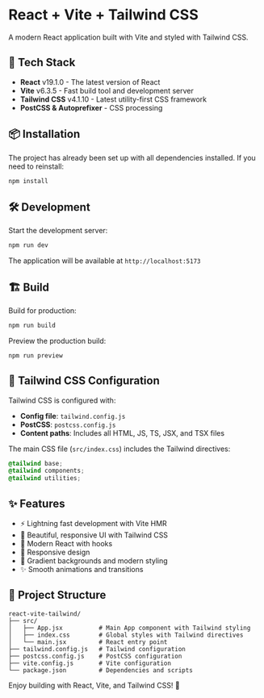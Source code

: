 # React + Vite + Tailwind CSS

A modern React application built with Vite and styled with Tailwind CSS.

## 🚀 Tech Stack

- **React** v19.1.0 - The latest version of React
- **Vite** v6.3.5 - Fast build tool and development server
- **Tailwind CSS** v4.1.10 - Latest utility-first CSS framework
- **PostCSS & Autoprefixer** - CSS processing

## 📦 Installation

The project has already been set up with all dependencies installed. If you need to reinstall:

```bash
npm install
```

## 🛠️ Development

Start the development server:

```bash
npm run dev
```

The application will be available at `http://localhost:5173`

## 🏗️ Build

Build for production:

```bash
npm run build
```

Preview the production build:

```bash
npm run preview
```

## 🎨 Tailwind CSS Configuration

Tailwind CSS is configured with:

- **Config file**: `tailwind.config.js`
- **PostCSS**: `postcss.config.js`
- **Content paths**: Includes all HTML, JS, TS, JSX, and TSX files

The main CSS file (`src/index.css`) includes the Tailwind directives:

```css
@tailwind base;
@tailwind components;
@tailwind utilities;
```

## ✨ Features

- ⚡ Lightning fast development with Vite HMR
- 🎨 Beautiful, responsive UI with Tailwind CSS
- 🔧 Modern React with hooks
- 📱 Responsive design
- 🌈 Gradient backgrounds and modern styling
- ✨ Smooth animations and transitions

## 📁 Project Structure

```
react-vite-tailwind/
├── src/
│   ├── App.jsx          # Main App component with Tailwind styling
│   ├── index.css        # Global styles with Tailwind directives
│   └── main.jsx         # React entry point
├── tailwind.config.js   # Tailwind configuration
├── postcss.config.js    # PostCSS configuration
├── vite.config.js       # Vite configuration
└── package.json         # Dependencies and scripts
```

Enjoy building with React, Vite, and Tailwind CSS! 🎉
